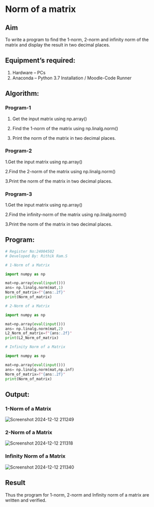 # Norm of a matrix
## Aim
To write a program to find the 1-norm, 2-norm and infinity norm of the matrix and display the result in two decimal places.
## Equipment’s required:
1.	Hardware – PCs
2.	Anaconda – Python 3.7 Installation / Moodle-Code Runner
## Algorithm:
### Program-1

1. Get the input matrix using np.array()   

2. Find the 1-norm of the matrix using np.linalg.norm()

3. Print the norm of the matrix in two decimal places.

### Program-2

1.Get the input matrix using np.array()

2.Find the 2-norm of the matrix using np.linalg.norm()

3.Print the norm of the matrix in two decimal places.

### Program-3

1.Get the input matrix using np.array()

2.Find the infinity-norm of the matrix using np.linalg.norm()

3.Print the norm of the matrix in two decimal places.
## Program:
```Python
# Register No:24004502
# Developed By: Rithik Ram.S

# 1-Norm of a Matrix

import numpy as np

mat=np.array(eval(input()))
ans= np.linalg.norm(mat,1)
Norm_of_matrix=f"{ans:.2f}"
print(Norm_of_matrix)

# 2-Norm of a Matrix

import numpy as np

mat=np.array(eval(input()))
ans= np.linalg.norm(mat,2)
L2_Norm_of_matrix=f"{ans:.2f}"
print(L2_Norm_of_matrix)

# Infinity Norm of a Matrix

import numpy as np

mat=np.array(eval(input()))
ans= np.linalg.norm(mat,np.inf)
Norm_of_matrix=f"{ans:.2f}"
print(Norm_of_matrix)

```
## Output:
### 1-Norm of a Matrix
![Screenshot 2024-12-12 211249](https://github.com/user-attachments/assets/cab79306-e3fa-4e3e-b5f3-80245d82f7d1)


### 2-Norm of a Matrix
![Screenshot 2024-12-12 211318](https://github.com/user-attachments/assets/cfb21f4c-f4c5-4240-a3b5-411fedd27856)

### Infinity Norm of a Matrix
![Screenshot 2024-12-12 211340](https://github.com/user-attachments/assets/c474a3ac-7d3c-4393-8864-c170167455f2)


## Result
Thus the program for 1-norm, 2-norm and Infinity norm of a matrix are written and verified.
